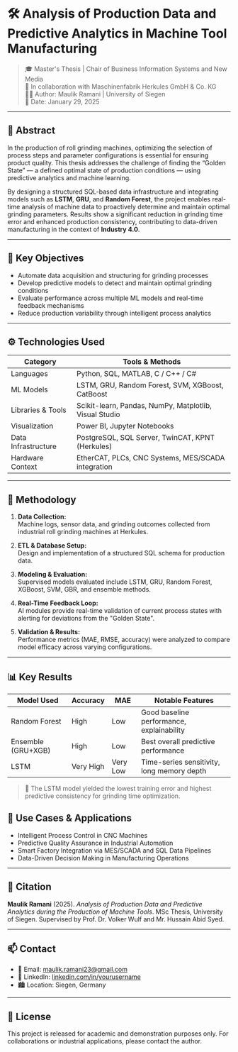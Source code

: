 # 🛠️ Analysis of Production Data and Predictive Analytics in Machine Tool Manufacturing

> 🎓 Master's Thesis | Chair of Business Information Systems and New Media  
> 🏢 In collaboration with Maschinenfabrik Herkules GmbH & Co. KG  
> 🧑‍💻 Author: Maulik Ramani | University of Siegen  
> 📅 Date: January 29, 2025

---

## 📖 Abstract

In the production of roll grinding machines, optimizing the selection of process steps and parameter configurations is essential for ensuring product quality. This thesis addresses the challenge of finding the “Golden State” — a defined optimal state of production conditions — using predictive analytics and machine learning.

By designing a structured SQL-based data infrastructure and integrating models such as **LSTM**, **GRU**, and **Random Forest**, the project enables real-time analysis of machine data to proactively determine and maintain optimal grinding parameters. Results show a significant reduction in grinding time error and enhanced production consistency, contributing to data-driven manufacturing in the context of **Industry 4.0**.

---

## 🧠 Key Objectives

- Automate data acquisition and structuring for grinding processes
- Develop predictive models to detect and maintain optimal grinding conditions
- Evaluate performance across multiple ML models and real-time feedback mechanisms
- Reduce production variability through intelligent process analytics

---

## ⚙️ Technologies Used

| Category             | Tools & Methods                                      |
|----------------------|------------------------------------------------------|
| Languages            | Python, SQL, MATLAB, C / C++ / C#                    |
| ML Models            | LSTM, GRU, Random Forest, SVM, XGBoost, CatBoost     |
| Libraries & Tools    | Scikit-learn, Pandas, NumPy, Matplotlib, Visual Studio|
| Visualization        | Power BI, Jupyter Notebooks                          |
| Data Infrastructure  | PostgreSQL, SQL Server, TwinCAT, KPNT (Herkules)     |
| Hardware Context     | EtherCAT, PLCs, CNC Systems, MES/SCADA integration   |

---




## 🔬 Methodology

1. **Data Collection:**  
   Machine logs, sensor data, and grinding outcomes collected from industrial roll grinding machines at Herkules.

2. **ETL & Database Setup:**  
   Design and implementation of a structured SQL schema for production data.

3. **Modeling & Evaluation:**  
   Supervised models evaluated include LSTM, GRU, Random Forest, XGBoost, SVM, GBR, and ensemble methods.

4. **Real-Time Feedback Loop:**  
   AI modules provide real-time validation of current process states with alerting for deviations from the "Golden State".

5. **Validation & Results:**  
   Performance metrics (MAE, RMSE, accuracy) were analyzed to compare model efficacy across varying configurations.

---

## 📊 Key Results

| Model Used           | Accuracy | MAE   | Notable Features                            |
|----------------------|----------|-------|----------------------------------------------|
| Random Forest        | High     | Low   | Good baseline performance, explainability    |
| Ensemble (GRU+XGB)   | High     | Low   | Best overall predictive performance       |
| LSTM                 | Very High| Very Low   | Time-series sensitivity, long memory depth   |

> 📌 The LSTM model yielded the lowest training error and highest predictive consistency for grinding time optimization.


## 🧭 Use Cases & Applications

- Intelligent Process Control in CNC Machines
- Predictive Quality Assurance in Industrial Automation
- Smart Factory Integration via MES/SCADA and SQL Data Pipelines
- Data-Driven Decision Making in Manufacturing Operations

---

## 🧾 Citation

**Maulik Ramani** (2025). *Analysis of Production Data and Predictive Analytics during the Production of Machine Tools*. MSc Thesis, University of Siegen. Supervised by Prof. Dr. Volker Wulf and Mr. Hussain Abid Syed.

---

## 📫 Contact

- 📧 Email: maulik.ramani23@gmail.com  
- 🔗 LinkedIn: [linkedin.com/in/yourusername](https://www.linkedin.com/in/maulik-ramani/)  
- 🏙️ Location: Siegen, Germany

---

## 📄 License

This project is released for academic and demonstration purposes only. For collaborations or industrial applications, please contact the author.


